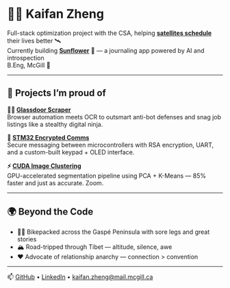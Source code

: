 # 👨‍💻 Kaifan Zheng

Full-stack optimization project with the CSA, helping **[satellites schedule](https://github.com/YuJ-Li/Satellite_Operations_Services_Optimizer)** their lives better 🛰️  
Currently building **[Sunflower](https://github.com/kaifanzheng/sunflower)** 🌻 — a journaling app powered by AI and introspection  
B.Eng, McGill 🦨

---

## 🔧 Projects I’m proud of

**🕵️‍♂️ [Glassdoor Scraper](https://github.com/kaifanzheng/Job-scraper)**  
Browser automation meets OCR to outsmart anti-bot defenses and snag job listings like a stealthy digital ninja.

**🔐 [STM32 Encrypted Comms](https://github.com/kaifanzheng/STM32EncryptedCommunication)**  
Secure messaging between microcontrollers with RSA encryption, UART, and a custom-built keypad + OLED interface.

**⚡ [CUDA Image Clustering](https://github.com/kaifanzheng/Parallelized-Image-Clustering-with-K_mean)**  
GPU-accelerated segmentation pipeline using PCA + K-Means — 85% faster and just as accurate. Zoom.

---

## 🌍 Beyond the Code

- 🚴‍♂️ Bikepacked across the Gaspé Peninsula with sore legs and great stories  
- 🏔️ Road-tripped through Tibet — altitude, silence, awe  
- ❤️ Advocate of relationship anarchy — connection > convention  

---

📫 [GitHub](https://github.com/kaifanzheng) • [LinkedIn](https://linkedin.com/in/kaifan73) • kaifan.zheng@mail.mcgill.ca

